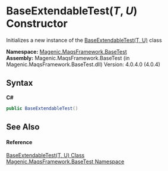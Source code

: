 # BaseExtendableTest(*T*, *U*) Constructor 
 

Initializes a new instance of the <a href="MAQS_4/BaseTest_AUTOGENERATED/BaseExtendableTest('T',_'U')_Class">BaseExtendableTest(T, U)</a> class

**Namespace:**&nbsp;<a href="MAQS_4/BaseTest_AUTOGENERATED/Magenic-MaqsFramework-BaseTest_Namespace">Magenic.MaqsFramework.BaseTest</a><br />**Assembly:**&nbsp;Magenic.MaqsFramework.BaseTest (in Magenic.MaqsFramework.BaseTest.dll) Version: 4.0.4.0 (4.0.4)

## Syntax

**C#**<br />
``` C#
public BaseExtendableTest()
```


## See Also


#### Reference
<a href="MAQS_4/BaseTest_AUTOGENERATED/BaseExtendableTest('T',_'U')_Class">BaseExtendableTest(T, U) Class</a><br /><a href="MAQS_4/BaseTest_AUTOGENERATED/Magenic-MaqsFramework-BaseTest_Namespace">Magenic.MaqsFramework.BaseTest Namespace</a><br />